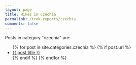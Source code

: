```yaml
---
layout: page
title: Hikes in Czechia
permalink: /trek-reports/czechia
comments: false
---
```


<div class="row justify-content-between">
<div class="col-md-8 pr-5">


<p>Posts in category "czechia" are:</p>

<ul>
  {% for post in site.categories.czechia %}
    {% if post.url %}
        <li><a href="{{ post.url }}">{{ post.title }}</a></li>
    {% endif %}
  {% endfor %}
</ul>


</div>
</div>
